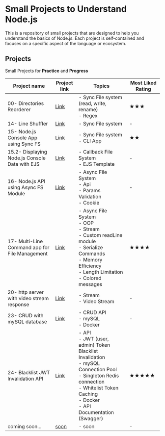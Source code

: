 # Small Projects to Understand Node.js

This is a repository of small projects that are designed to help you understand the basics of Node.js. Each project is self-contained and focuses on a specific aspect of the language or ecosystem.

## Projects

Small Projects for **Practice** and **Progress**

| Project name                                   | Project link                                                                                                                                                       | Topics                                                                                                                                                                                         | Most Liked Rating |
| ---------------------------------------------- | ------------------------------------------------------------------------------------------------------------------------------------------------------------------ | ---------------------------------------------------------------------------------------------------------------------------------------------------------------------------------------------- | ----------------- |
| 00- Directories Reorderer                      | [Link](https://github.com/mAbdullah821/small-projects-to-understand-nodeJS/tree/master/00-%20%5BProject%5D%20Directories%20Reorderer)                              | - Sync File system (read, write, rename)<br>- Regex                                                                                                                                            | ★★★               |
| 14- Line Shuffler                              | [Link](https://github.com/mAbdullah821/small-projects-to-understand-nodeJS/tree/master/14-%20%5BProject%5D%20Line%20Shuffler)                                      | - Sync File system                                                                                                                                                                             | -                 |
| 15- Node.js Console App using Sync FS          | [Link](https://github.com/mAbdullah821/small-projects-to-understand-nodeJS/tree/master/15-%20%5BProject%5D%20Node.js%20Console%20App%20using%20Sync%20FS)          | - Sync File system<br>- CLI App                                                                                                                                                                | ★★                |
| 15.2- Displaying Node.js Console Data with EJS | [Link](https://github.com/mAbdullah821/small-projects-to-understand-nodeJS/tree/master/15.2-%20%5BProject%5D%20Displaying%20Node.js%20Console%20Data%20with%20EJS) | - Callback File System<br>- EJS Template                                                                                                                                                       | -                 |
| 16- Node.js API using Async FS Module          | [Link](https://github.com/mAbdullah821/small-projects-to-understand-nodeJS/tree/master/16-%20%5BProject%5D%20Node.js%20API%20using%20Async%20FS%20Module)          | - Async File System<br>- Api<br>- Params Validation<br>- Cookie                                                                                                                                | -                 |
| 17- Multi-Line Command app for File Management | [Link](https://github.com/mAbdullah821/small-projects-to-understand-nodeJS/tree/master/17-%20%5BProject%5D%20Multi-Line%20Command%20app%20for%20File%20Management) | - Async File System<br>- OOP<br>- Stream <br>- Custom readLine module <br>- Serialize Commands <br>- Memory Efficiency <br>- Length Limitation <br>- Colored messages                          | ★★★★              |
| 20- http server with video stream response     | [Link](https://github.com/mAbdullah821/small-projects-to-understand-nodeJS/tree/master/20-%20%5BProject%5D%20http%20server%20with%20video%20stream%20response)     | - Stream<br>- Video Stream                                                                                                                                                                     | -                 |
| 23- CRUD with mySQL database                   | [Link](https://github.com/mAbdullah821/small-projects-to-understand-nodeJS/tree/master/23-%20%5BProject%5D%20CRUD%20with%20mySQL%20database)                       | - CRUD API<br>- mySQL<br>- Docker                                                                                                                                                              | -                 |
| 24- Blacklist JWT Invalidation API             | [Link](https://github.com/mAbdullah821/small-projects-to-understand-nodeJS/tree/master/24-%20%5BProject%5D%20Blacklist%20JWT%20Invalidation%20API)                 | - API<br>- JWT (user, admin) Token Blacklist Invalidation<br>- mySQL Connection Pool<br>- Singleton Redis connection<br>- Whitelist Token Caching<br>- Docker<br>- API Documentation (Swagger) | ★★★★★             |
| coming soon...                                 | [soon]()                                                                                                                                                           | - soon                                                                                                                                                                                         | -                 |
